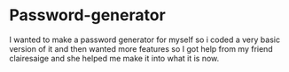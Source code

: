 # Password-generator
I wanted to make a password generator for myself so i coded a very basic version of it and then wanted more features so I got help from my friend clairesaige and she helped me make it into what it is now.
